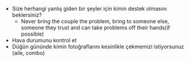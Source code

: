 - Size herhangi yanlış giden bir şeyler için kimin destek olmasını beklersiniz?
	- Never bring the couple the problem, bring to someone else, someone they trust and can take problems off their hands(if possible)
- Hava durumunu kontrol et
- Düğün gününde kimin fotoğraflarını kesinlikle çekmemizi istiyorsunuz (aile, combo)